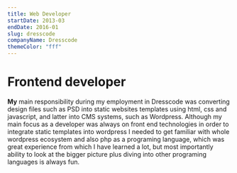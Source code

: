 ```yaml
---
title: Web Developer
startDate: 2013-03
endDate: 2016-01
slug: dresscode
companyName: Dresscode
themeColor: "fff"
---
```


# Frontend developer

**My** main responsibility during my employment in Dresscode was converting design files such as PSD into static websites templates using html, css and javascript, and latter into CMS systems, such as Wordpress. Although my main focus as a developer was always on front end technologies in order to integrate static templates into wordpress I needed to get familiar with whole wordpress ecosystem and also php as a programing language, which was great experience from which I have learned a lot, but most importantly ability to look at the bigger picture plus diving into other programing languages is always fun.
